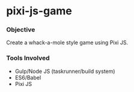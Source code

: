 # pixi-js-game

### Objective

Create a whack-a-mole style game using Pixi JS.

### Tools Involved

* Gulp/Node JS (taskrunner/build system)
* ES6/Babel
* Pixi JS